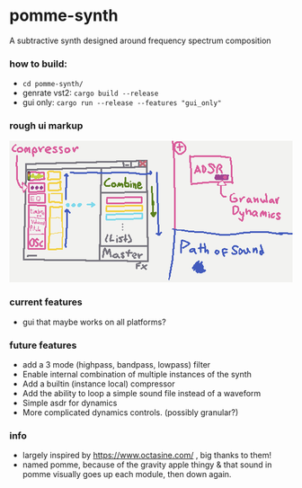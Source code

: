 # pomme-synth
 A subtractive synth designed around frequency spectrum composition

### how to build:
- `cd pomme-synth/`
- genrate vst2: `cargo build --release`
- gui only: `cargo run --release --features "gui_only"`

### rough ui markup
<img src="devlog/synth-1-mock.png" style="image-rendering: optimizeSpeed;             
    image-rendering: -moz-crisp-edges;        
    image-rendering: -webkit-optimize-contrast;
    image-rendering: -o-crisp-edges;           
    image-rendering: pixelated !important;  
    -ms-interpolation-mode: nearest-neighbor;" style="width: 100%;">

### current features
- gui that maybe works on all platforms?

### future features
- add a 3 mode (highpass, bandpass, lowpass) filter
- Enable internal combination of multiple instances of the synth
- Add a builtin (instance local) compressor
- Add the ability to loop a simple sound file instead of a waveform
- Simple asdr for dynamics
- More complicated dynamics controls. (possibly granular?)

### info
- largely inspired by https://www.octasine.com/ , big thanks to them!
- named pomme, because of the gravity apple thingy & that sound in pomme visually goes up each module, then down again.
